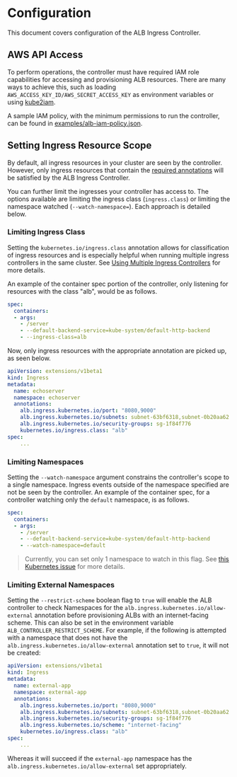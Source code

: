 # Configuration

This document covers configuration of the ALB Ingress Controller.

## AWS API Access

To perform operations, the controller must have required IAM role capabilities for accessing and
provisioning ALB resources. There are many ways to achieve this, such as loading `AWS_ACCESS_KEY_ID/AWS_SECRET_ACCESS_KEY` as environment variables or using [kube2iam](https://github.com/jtblin/kube2iam).

A sample IAM policy, with the minimum permissions to run the controller, can be found in [examples/alb-iam-policy.json](../examples/iam-policy.json).

## Setting Ingress Resource Scope

By default, all ingress resources in your cluster are seen by the controller. However, only ingress resources that contain the [required annotations](https://github.com/coreos/alb-ingress-controller/blob/master/docs/ingress-resources.md#required-annotations) will be satisfied by the ALB Ingress Controller.

You can further limit the ingresses your controller has access to. The options available are limiting the ingress class  (`ingress.class`) or limiting the namespace watched (`--watch-namespace=`). Each approach is detailed below.

### Limiting Ingress Class

Setting the `kubernetes.io/ingress.class` annotation allows for classification of ingress resources and is especially helpful when running multiple ingress controllers in the same cluster. See [Using Multiple Ingress Controllers](https://github.com/nginxinc/kubernetes-ingress/tree/master/examples/multiple-ingress-controllers#using-multiple-ingress-controllers) for more details.

An example of the container spec portion of the controller, only listening for resources with the class "alb", would be as follows.

```yaml
spec:
  containers:
  - args:
    - /server
    - --default-backend-service=kube-system/default-http-backend
    - --ingress-class=alb
```

Now, only ingress resources with the appropriate annotation are picked up, as seen below.

```yaml
apiVersion: extensions/v1beta1
kind: Ingress
metadata:
  name: echoserver
  namespace: echoserver
  annotations:
    alb.ingress.kubernetes.io/port: "8080,9000"
    alb.ingress.kubernetes.io/subnets: subnet-63bf6318,subnet-0b20aa62
    alb.ingress.kubernetes.io/security-groups: sg-1f84f776
    kubernetes.io/ingress.class: "alb"
spec:
	...
```

### Limiting Namespaces

Setting the `--watch-namespace` argument constrains the controller's scope to a single namespace. Ingress events outside of the namespace specified are not be seen by the controller. An example of the container spec, for a controller watching only the `default` namespace, is as follows.

```yaml
spec:
  containers:
  - args:
    - /server
    - --default-backend-service=kube-system/default-http-backend
    - --watch-namespace=default
```

> Currently, you can set only 1 namespace to watch in this flag. See [this Kubernetes issue](https://github.com/kubernetes/contrib/issues/847) for more details.

### Limiting External Namespaces

Setting the `--restrict-scheme` boolean flag to `true` will enable the ALB controller to check Namespaces for the `alb.ingress.kubernetes.io/allow-external` annotation before provisioning ALBs with an internet-facing scheme. This can also be set in the environment variable `ALB_CONTROLLER_RESTRICT_SCHEME`. For example, if the following is attempted with a namespace that does not have the `alb.ingress.kubernetes.io/allow-external` annotation set to `true`, it will not be created:

```yaml
apiVersion: extensions/v1beta1
kind: Ingress
metadata:
  name: external-app
  namespace: external-app
  annotations:
    alb.ingress.kubernetes.io/port: "8080,9000"
    alb.ingress.kubernetes.io/subnets: subnet-63bf6318,subnet-0b20aa62
    alb.ingress.kubernetes.io/security-groups: sg-1f84f776
    alb.ingress.kubernetes.io/scheme: "internet-facing"
    kubernetes.io/ingress.class: "alb"
spec:
	...
```

Whereas it will succeed if the `external-app` namespace has the `alb.ingress.kubernetes.io/allow-external` set appropriately.
